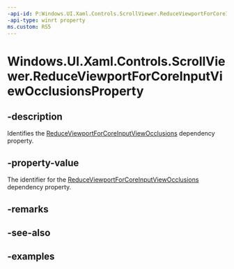 ```yaml
---
-api-id: P:Windows.UI.Xaml.Controls.ScrollViewer.ReduceViewportForCoreInputViewOcclusionsProperty
-api-type: winrt property
ms.custom: RS5
---
```


<!-- Property syntax.
public DependencyProperty ReduceViewportForCoreInputViewOcclusionsProperty { get; }
-->

# Windows.UI.Xaml.Controls.ScrollViewer.ReduceViewportForCoreInputViewOcclusionsProperty

## -description

Identifies the [ReduceViewportForCoreInputViewOcclusions](scrollviewer_reduceviewportforcoreinputviewocclusions.md) dependency property.

## -property-value

The identifier for the [ReduceViewportForCoreInputViewOcclusions](scrollviewer_reduceviewportforcoreinputviewocclusions.md) dependency property.

## -remarks

## -see-also

## -examples


